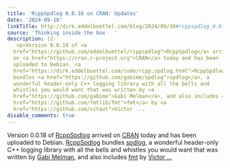 ```yaml
---
title: 'RcppSpdlog 0.0.18 on CRAN: Updates'
date: '2024-09-10'
linkTitle: http://dirk.eddelbuettel.com/blog/2024/09/10#rcppspdlog_0.0.18
source: 'Thinking inside the box   '
description: |2-
   <p>Version 0.0.18 of <a
  href="https://github.com/eddelbuettel/rcppspdlog">RcppSpdlog</a> arrived
  on <a href="https://cran.r-project.org">CRAN</a> today and has been
  uploaded to Debian. <a
  href="https://dirk.eddelbuettel.com/code/rcpp.spdlog.html">RcppSpdlog</a>
  bundles <a href="https://github.com/gabime/spdlog">spdlog</a>, a
  wonderful header-only C++ logging library with all the bells and
  whistles you would want that was written by <a
  href="https://github.com/gabime">Gabi Melman</a>, and also includes <a
  href="https://github.com/fmtlib/fmt">fmt</a> by <a
  href="https://github.com/vitaut">Victor ...
disable_comments: true
---
```

 <p>Version 0.0.18 of <a
href="https://github.com/eddelbuettel/rcppspdlog">RcppSpdlog</a> arrived
on <a href="https://cran.r-project.org">CRAN</a> today and has been
uploaded to Debian. <a
href="https://dirk.eddelbuettel.com/code/rcpp.spdlog.html">RcppSpdlog</a>
bundles <a href="https://github.com/gabime/spdlog">spdlog</a>, a
wonderful header-only C++ logging library with all the bells and
whistles you would want that was written by <a
href="https://github.com/gabime">Gabi Melman</a>, and also includes <a
href="https://github.com/fmtlib/fmt">fmt</a> by <a
href="https://github.com/vitaut">Victor ...